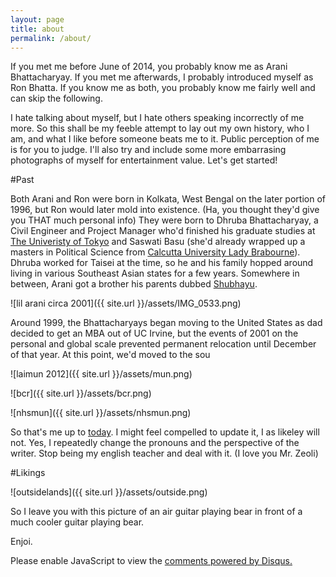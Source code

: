 ```yaml
---
layout: page
title: about
permalink: /about/
---
```


If you met me before June of 2014, you probably know me as Arani Bhattacharyay. If you met me afterwards, I probably introduced myself as Ron Bhatta. If you know me as both, you probably know me fairly well and can skip the following. 

I hate talking about myself, but I hate others speaking incorrectly of me more. So this shall be my feeble attempt to lay out my own history, who I am, and what I like before someone beats me to it. Public perception of me is for you to judge. I'll also try and include some more embarrasing photographs of myself for entertainment value. Let's get started!

#Past

Both Arani and Ron were born in Kolkata, West Bengal on the later portion of 1996, but Ron would later mold into existence. (Ha, you thought they'd give you THAT much personal info) They were born to Dhruba Bhattacharyay, a Civil Engineer and Project Manager who'd finished his graduate studies at [The Univeristy of Tokyo](http://www.u-tokyo.ac.jp/en/index.html) and Saswati Basu (she'd already wrapped up a masters in Political Science from [Calcutta University Lady Brabourne](http://www.ladybrabourne.com/)). Dhruba worked for Taisei at the time, so he and his family hopped around living in various Southeast Asian states for a few years. Somewhere in between, Arani got a brother his parents dubbed [Shubhayu](https://www.facebook.com/shubhayu.bhattacharyay).

![lil arani circa 2001]({{ site.url }}/assets/IMG_0533.png)

Around 1999, the Bhattacharyays began moving to the United States as dad decided to get an MBA out of UC Irvine, but the events of 2001 on the personal and global scale prevented permanent relocation until December of that year. At this point, we'd moved to the sou

![laimun 2012]({{ site.url }}/assets/mun.png)

![bcr]({{ site.url }}/assets/bcr.png)

![nhsmun]({{ site.url }}/assets/nhsmun.png)

So that's me up to [today](http://money.cnn.com/2016/01/07/investing/stocks-markets-dow-china/). I might feel compelled to update it, I as likeley will not. Yes, I repeatedly change the pronouns and the perspective of the writer. Stop being my english teacher and deal with it. (I love you Mr. Zeoli)

#Likings




![outsidelands]({{ site.url }}/assets/outside.png)

So I leave you with this picture of an air guitar playing bear in front of a much cooler guitar playing bear.

Enjoi.

<script> 
var disqus_config = function () {
this.page.url = '{{ site.url }}{{ page.url }}';
this.page.identifier = '{{ page.id }}';
};

(function() { // DON'T EDIT BELOW THIS LINE
var d = document, s = d.createElement('script');

s.src = '//arani.disqus.com/embed.js';

s.setAttribute('data-timestamp', +new Date());
(d.head || d.body).appendChild(s);
})();
</script>
<noscript>Please enable JavaScript to view the <a href="https://disqus.com/?ref_noscript" rel="nofollow">comments powered by Disqus.</a></noscript>